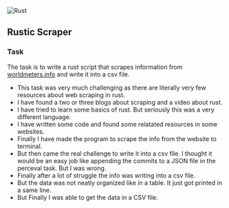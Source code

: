 ![Rust](https://img.shields.io/badge/-Rust-orange)

## Rustic Scraper

### Task
The task is to write a rust script that scrapes information from [worldmeters.info](https://www.worldometers.info/coronavirus/#countries) and write it into a csv file.


* This task was very much challenging as there are literally very few resources about web scraping in rust.
* I have found a two or three blogs about scraping and a video about rust.
* I have tried to learn some basics of rust. But seriously this was a very different language.
* I have written some code and found some relatated resources in some websites.
* Finally I have made the program to scrape the info from the website to terminal.
* But then came the real challenge to write it into a csv file. I thought it would be an easy job like appending the commits to a JSON file in the perceval task. But I was wrong.
* Finally after a lot of struggle the info was writing into a csv file.
* But the data was not neatly organized like in a table. It just got printed in a same line.
* But Finally I was able to get the data in a CSV file.
